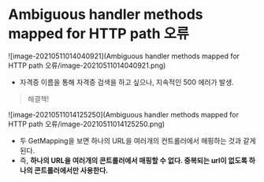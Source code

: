 # Ambiguous handler methods mapped for HTTP path 오류



![image-20210511014040921](Ambiguous handler methods mapped for HTTP path 오류/image-20210511014040921.png)

- 자격증 이름을 통해 자격증 검색을 하고 싶으나, 지속적인 500 에러가 발생.

> 해결책!

![image-20210511014125250](Ambiguous handler methods mapped for HTTP path 오류/image-20210511014125250.png)

- 두 GetMapping을 보면 하나의 URL을 여러개의 컨트롤러에서 매핑하는 것과 같게 된다.
- 즉, **하나의 URL을 여러개의 콘트롤러에서 매핑할 수 없다. 중복되는 url이 없도록 하나의 콘트롤러에서만 사용한다.**